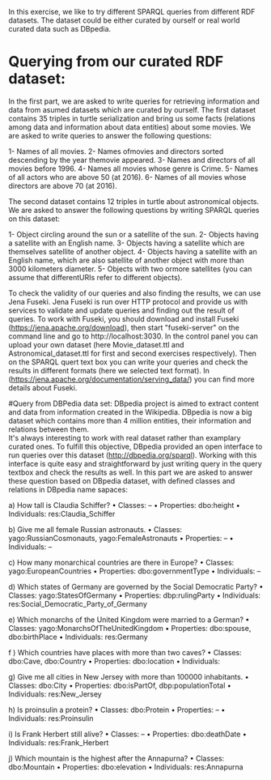 ﻿In this exercise, we like to try different SPARQL queries from different RDF datasets.
The dataset could be either curated by ourself or real world curated data such as DBpedia.

# Querying from our curated RDF dataset:
In the first part, we are asked to write queries for retrieving information and 
data from asumed datasets which are curated by ourself.
The first dataset contains 35 triples in turtle serialization and bring us some facts 
(relations among data and information about data entities) about some movies.
We are asked to write queries to answer the following questions:

1- Names of all movies.
2- Names ofmovies and directors sorted descending by the year themovie appeared.
3- Names and directors of all movies before 1996.
4- Names all movies whose genre is Crime.
5- Names of all actors who are above 50 (at 2016).
6- Names of all movies whose directors are above 70 (at 2016).

The second dataset contains 12 triples in turtle about astronomical objects. 
We are asked to answer the following questions by writing SPARQL queries on this dataset:

1- Object circling around the sun or a satellite of the sun.
2- Objects having a satellite with an English name.
3- Objects having a satellite which are themselves satellite of another object.
4- Objects having a satellite with an English name, which are also satellite of another object
with more than 3000 kilometers diameter.
5- Objects with two ormore satellites (you can assume that differentURIs refer to different
objects).

To check the validity of our queries and also finding the results, we can use Jena Fuseki.
Jena Fuseki is run over HTTP protocol and provide us with services to validate and update queries and 
finding out the result of queries.
To work with Fuseki, you should download and install Fuseki (https://jena.apache.org/download), then start
"fuseki-server" on the command line and go to http://localhost:3030. In the control panel you can
upload your own dataset (here Movie_dataset.ttl and Astronomical_dataset.ttl for first and second 
exercises respectively). Then on the SPARQL quert text box you can write your queries and check the results
in different formats (here we selected text format). In (https://jena.apache.org/documentation/serving_data/) 
you can find more details about Fuseki. 


#Query from DBPedia data set:
DBpedia project is aimed to extract content and data from information created in the Wikipedia.
DBpedia is now a big dataset which contains more than 4 million entities, their information and relations between them.  
It's always interesting to work with real dataset rather than examplary curated ones. 
To fulfill this objective, DBpedia provided an open interface to run queries over this dataset (http://dbpedia.org/sparql).
Working with this interface is quite easy and straightforward by just writing query in the query textbox and check the results as well.
In this part we are asked to answer these question based on DBpedia dataset, with defined classes and relations in DBpedia name sapaces:

a) How tall is Claudia Schiffer?
• Classes: –
• Properties: dbo:height
• Individuals: res:Claudia_Schiffer

b) Give me all female Russian astronauts.
• Classes: yago:RussianCosmonauts, yago:FemaleAstronauts
• Properties: –
• Individuals: –

c) How many monarchical countries are there in Europe?
• Classes: yago:EuropeanCountries
• Properties: dbo:governmentType
• Individuals: –

d) Which states of Germany are governed by the Social Democratic Party?
• Classes: yago:StatesOfGermany
• Properties: dbp:rulingParty
• Individuals: res:Social_Democratic_Party_of_Germany

e) Which monarchs of the United Kingdom were married to a German?
• Classes: yago:MonarchsOfTheUnitedKingdom
• Properties: dbo:spouse, dbo:birthPlace
• Individuals: res:Germany

f ) Which countries have places with more than two caves?
• Classes: dbo:Cave, dbo:Country
• Properties: dbo:location
• Individuals:

g) Give me all cities in New Jersey with more than 100000 inhabitants.
• Classes: dbo:City
• Properties: dbo:isPartOf, dbp:populationTotal
• Individuals: res:New_Jersey

h) Is proinsulin a protein?
• Classes: dbo:Protein
• Properties: –
• Individuals: res:Proinsulin

i) Is Frank Herbert still alive?
• Classes: –
• Properties: dbo:deathDate
• Individuals: res:Frank_Herbert

j) Which mountain is the highest after the Annapurna?
• Classes: dbo:Mountain
• Properties: dbo:elevation
• Individuals: res:Annapurna


 

